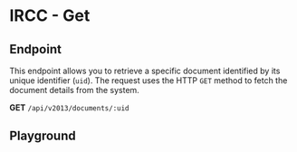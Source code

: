 <script setup>
import SwaggerUI from "../../../swagger/view/SwaggerUI.vue"
import swaggerJson from "../../../swagger/json/ircc.published.get.json";

const swaggerSpecs = [
  { json: swaggerJson, protected: false },
];

</script>

# IRCC - Get

## Endpoint

This endpoint allows you to retrieve a specific document identified by its unique identifier (`uid`). The request uses the HTTP `GET` method to fetch the document details from the system.

**GET** `/api/v2013/documents/:uid`

<!--@include: ../../../components/common/header-content-realm.md-->

<!--@include: ../../../components/common/url-uid-parameter-section.md-->

## Playground

<SwaggerUI :swaggerSpecs="swaggerSpecs" />

